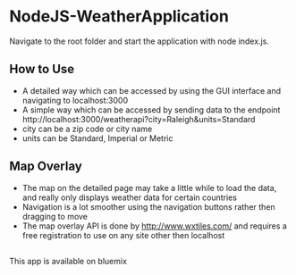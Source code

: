 # NodeJS-WeatherApplication
Navigate to the root folder and start the application with node index.js.

## How to Use 

 * A detailed way which can be accessed by using the GUI interface and navigating to localhost:3000  
 * A simple way which can be accessed by sending data to the endpoint http://localhost:3000/weatherapi?city=Raleigh&units=Standard  
  * city can be a zip code or city name  
  * units can be Standard, Imperial or Metric  
  
## Map Overlay
 * The map on the detailed page may take a little while to load the data, and really only displays weather data for certain countries
 * Navigation is a lot smoother using the navigation buttons rather then dragging to move
 * The map overlay API is done by http://www.wxtiles.com/ and requires a free registration to use on any site other then localhost
##
 This app is available on bluemix
